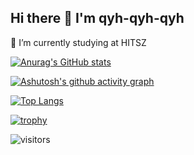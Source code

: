 ## Hi there 👋 I'm qyh-qyh-qyh

<!--
**qyh-qyh-qyh/qyh-qyh-qyh** is a ✨ _special_ ✨ repository because its `README.md` (this file) appears on your GitHub profile.

Here are some ideas to get you started:

- 🔭 I’m currently working on ...
- 🌱 I’m currently learning ...
- 👯 I’m looking to collaborate on ...
- 🤔 I’m looking for help with ...
- 💬 Ask me about ...
- 📫 How to reach me: ...
- 😄 Pronouns: ...
- ⚡ Fun fact: ...
-->

🌱 I’m currently studying at HITSZ

[![Anurag's GitHub stats](https://github-readme-stats.vercel.app/api?username=qyh-qyh-qyh)](https://github.com/anuraghazra/github-readme-stats)

[![Ashutosh's github activity graph](https://github-readme-activity-graph.vercel.app/graph?username=qyh-qyh-qyh&theme=react-dark)](https://github.com/ashutosh00710/github-readme-activity-graph)

[![Top Langs](https://github-readme-stats.vercel.app/api/top-langs/?username=qyh-qyh-qyh&layout=donut)](https://github.com/anuraghazra/github-readme-stats)

[![trophy](https://github-profile-trophy.vercel.app/?username=qyh-qyh-qyh)](https://github.com/ryo-ma/github-profile-trophy)

![visitors](https://visitor-badge.glitch.me/badge?page_id=page.id&left_color=green&right_color=red)
